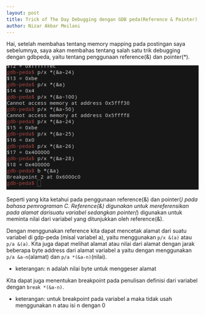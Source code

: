 ```yaml
---
layout: post
title: Trick of The Day Debugging dengan GDB peda(Reference & Pointer)
author: Nizar Akbar Meilani
---
```

Hai, setelah membahas tentang memory mapping pada postingan saya sebelumnya, saya akan membahas tentang salah satu trik debugging dengan gdbpeda, yaitu tentang penggunaan reference(&) dan pointer(*).

![trick of the day 1](https://raw.githubusercontent.com/nizarakbarm/nizarakbarm.github.io/master/images/trick_of_the_day1.png "Reference & Pointer")

Seperti yang kita ketahui pada penggunaan reference(&) dan pointer(*) pada bahasa pemrograman C. Reference(&) digunakan untuk mereferensikan pada alamat darisuatu variabel sedangkan pointer(*) digunakan untuk meminta nilai dari variabel yang ditunjukkan oleh reference(&).

Dengan menggunakan reference kita dapat mencetak alamat dari suatu variabel di gdp-peda (misal variabel a), yaitu menggunakan `p/x &(a)` atau `p/a &(a)`. Kita juga dapat melihat alamat atau nilai dari alamat dengan jarak beberapa byte address dari alamat variabel a yaitu dengan menggunakan `p/a &a-n`(alamat) dan `p/a *(&a-n)`(nilai).
* keterangan: n adalah nilai byte untuk menggeser alamat

Kita dapat juga menentukan breakpoint pada penulisan definisi dari variabel dengan `break *(&a-n)`.
* keterangan: untuk breakpoint pada variabel a maka tidak usah menggunakan n atau isi n dengan 0
